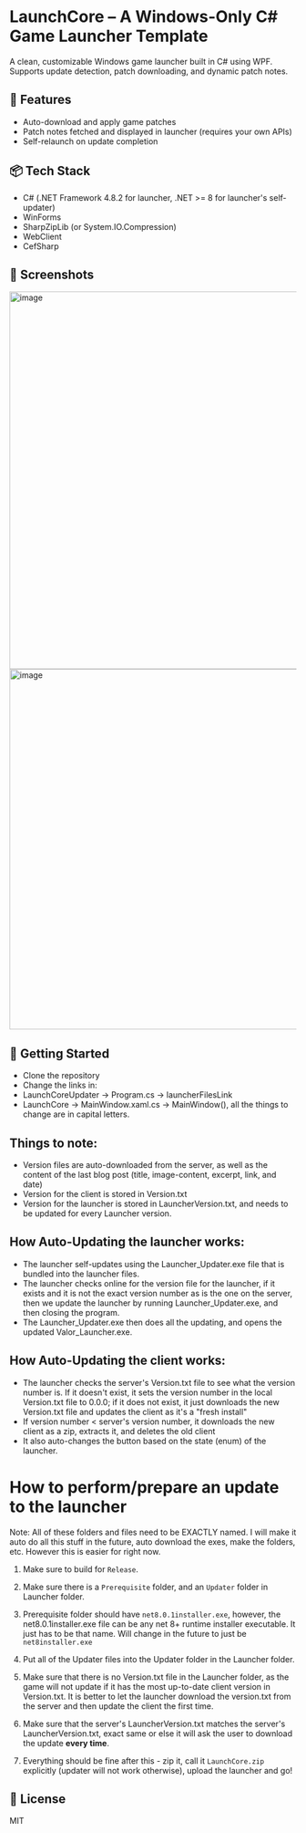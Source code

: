# LaunchCore – A Windows-Only C# Game Launcher Template

A clean, customizable Windows game launcher built in C# using WPF. Supports update detection, patch downloading, and dynamic patch notes.

## 🔧 Features
- Auto-download and apply game patches
- Patch notes fetched and displayed in launcher (requires your own APIs)
- Self-relaunch on update completion

## 📦 Tech Stack
- C# (.NET Framework 4.8.2 for launcher, .NET >= 8 for launcher's self-updater)
- WinForms
- SharpZipLib (or System.IO.Compression)
- WebClient
- CefSharp

## 📸 Screenshots
<img width="1274" height="662" alt="image" src="https://github.com/user-attachments/assets/34eab068-dfa8-4d8d-bb7f-859afd1e887e" />
<img width="1275" height="632" alt="image" src="https://github.com/user-attachments/assets/84771936-96be-459b-a6ce-5241e3430f76" />

## 🧰 Getting Started
- Clone the repository
- Change the links in:
- LaunchCoreUpdater -> Program.cs -> launcherFilesLink
- LaunchCore -> MainWindow.xaml.cs -> MainWindow(), all the things to change are in capital letters.

## Things to note:
- Version files are auto-downloaded from the server, as well as the content of the last blog post (title, image-content, excerpt, link, and date)
- Version for the client is stored in Version.txt
- Version for the launcher is stored in LauncherVersion.txt, and needs to be updated for every Launcher version.

## How Auto-Updating the launcher works:
- The launcher self-updates using the Launcher_Updater.exe file that is bundled into the launcher files. 
- The launcher checks online for the version file for the launcher, if it exists and it is not the exact version number as is the one on the server, then we update the launcher by running Launcher_Updater.exe, and then closing the program. 
- The Launcher_Updater.exe then does all the updating, and opens the updated Valor_Launcher.exe.

## How Auto-Updating the client works:
- The launcher checks the server's Version.txt file to see what the version number is. If it doesn't exist, it sets the version number in the local Version.txt file to 0.0.0; if it does not exist, it just downloads the new Version.txt file and updates the client as it's a "fresh install"
- If version number < server's version number, it downloads the new client as a zip, extracts it, and deletes the old client
- It also auto-changes the button based on the state (enum) of the launcher.

# How to perform/prepare an update to the launcher
Note: All of these folders and files need to be EXACTLY named. I will make it auto do all this stuff in the future, auto download the exes, make the folders, etc. However this is easier for right now.

1. Make sure to build for `Release`.

2. Make sure there is a `Prerequisite` folder, and an `Updater` folder in Launcher folder.

3. Prerequisite folder should have `net8.0.1installer.exe`, however, the net8.0.1installer.exe file can be any net 8+ runtime installer executable. It just has to be that name. Will change in the future to just be `net8installer.exe`

4. Put all of the Updater files into the Updater folder in the Launcher folder.

5. Make sure that there is no Version.txt file in the Launcher folder, as the game will not update if it has the most up-to-date client version in Version.txt. It is better to let the launcher download the version.txt from the server and then update the client the first time.

6. Make sure that the server's LauncherVersion.txt matches the server's LauncherVersion.txt, exact same or else it will ask the user to download the update **every time**.

7. Everything should be fine after this - zip it, call it `LaunchCore.zip` explicitly (updater will not work otherwise), upload the launcher and go! 

## 📄 License
MIT
